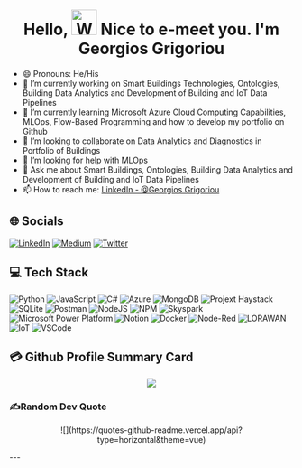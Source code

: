 <h1 align="center"> Hello,  <img src="https://raw.githubusercontent.com/nixin72/nixin72/master/wave.gif" 
         alt="Waving hand animated gif"
         height="45"
         width="45" /> Nice to e-meet you. I'm Georgios Grigoriou</h1>

- 😄 Pronouns: He/His
- 🔭 I’m currently working on Smart Buildings Technologies, Ontologies, Building Data Analytics and Development of Building and IoT Data Pipelines 
- 🌱 I’m currently learning Microsoft Azure Cloud Computing Capabilities, MLOps, Flow-Based Programming and how to develop my portfolio on Github
- 👯 I’m looking to collaborate on Data Analytics and Diagnostics in Portfolio of Buildings
- 🤔 I’m looking for help with MLOps
- 💬 Ask me about Smart Buildings, Ontologies, Building Data Analytics and Development of Building and IoT Data Pipelines 
- 📫 How to reach me: [LinkedIn - @Georgios Grigoriou](https://www.linkedin.com/in/georgiosvgrigoriou/)

## 🌐 Socials
[![LinkedIn](https://img.shields.io/badge/LinkedIn-0077B5?style=for-the-badge&logo=linkedin&logoColor=white)](https://www.linkedin.com/in/georgiosvgrigoriou/) 
[![Medium](https://img.shields.io/badge/Medium-12100E?style=for-the-badge&logo=medium&logoColor=white)](https://medium.com/@georgiosvgrigoriou)  [![Twitter](https://img.shields.io/twitter/follow/GeorgeGegrigor?logo=Twitter&style=for-the-badge)](https://twitter.com/GeorgeGegrigor)

## 💻 Tech Stack
![Python](https://img.shields.io/badge/python-3670A0?style=for-the-badge&logo=python&logoColor=ffdd54)
![JavaScript](https://img.shields.io/badge/javascript-%23323330.svg?style=for-the-badge&logo=javascript&logoColor=%23F7DF1E)
![C#](https://img.shields.io/badge/c%23-%23239120.svg?style=for-the-badge&logo=c-sharp&logoColor=white)
![Azure](https://img.shields.io/badge/azure-%230db7ed.svg?style=for-the-badge&logo=azure&logoColor=white)
![MongoDB](https://img.shields.io/badge/MongoDB-%234ea94b.svg?style=for-the-badge&logo=mongodb&logoColor=white)
![Projext Haystack](https://img.shields.io/badge/projecthaystack-%230db7ed.svg?style=for-the-badge&logo=haystack&logoColor=white)
![SQLite](https://img.shields.io/badge/mssqlserver-%2307405e.svg?style=for-the-badge&logo=sql&logoColor=white)
![Postman](https://img.shields.io/badge/Postman-FF6C37?style=for-the-badge&logo=postman&logoColor=white) 
![NodeJS](https://img.shields.io/badge/node.js-6DA55F?style=for-the-badge&logo=node.js&logoColor=white) 
![NPM](https://img.shields.io/badge/NPM-%23000000.svg?style=for-the-badge&logo=npm&logoColor=white)
![Skyspark](https://img.shields.io/badge/skyspark-%230db7ed.svg?style=for-the-badge&logo=skyspark&logoColor=red)
![Microsoft Power Platform](https://img.shields.io/badge/microsoftpowerplatform-%2307405e.svg?style=for-the-badge&logo=microsoft&logoColor=white)
![Notion](https://img.shields.io/badge/Notion-%23000000.svg?style=for-the-badge&logo=notion&logoColor=white)
![Docker](https://img.shields.io/badge/docker-%230db7ed.svg?style=for-the-badge&logo=docker&logoColor=white)
![Node-Red](https://img.shields.io/badge/nodered-%23000000.svg?style=for-the-badge&logo=node-red&logoColor=red)
![LORAWAN](https://img.shields.io/badge/lorawan-%230db7ed.svg?style=for-the-badge&logo=lorawan&logoColor=white)
![IoT](https://img.shields.io/badge/iot-%230db7ed.svg?style=for-the-badge&logo=iot&logoColor=white)
![VSCode](https://img.shields.io/badge/vscode-%655BE1.svg?style=for-the-badge&logo=vscode&logoColor=white)

## 💳 Github Profile Summary Card
<p align="center">
<img src="https://github-readme-stats.vercel.app/api?username=Georgios-Grigoriou&theme=vue">
</p>

### ✍️Random Dev Quote
<p align="center">
![](https://quotes-github-readme.vercel.app/api?type=horizontal&theme=vue)
</p>
---

